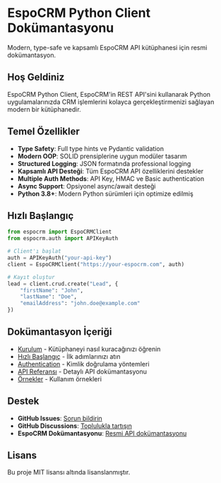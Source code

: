 # EspoCRM Python Client Dokümantasyonu

Modern, type-safe ve kapsamlı EspoCRM API kütüphanesi için resmi dokümantasyon.

## Hoş Geldiniz

EspoCRM Python Client, EspoCRM'in REST API'sini kullanarak Python uygulamalarınızda CRM işlemlerini kolayca gerçekleştirmenizi sağlayan modern bir kütüphanedir.

## Temel Özellikler

- **Type Safety**: Full type hints ve Pydantic validation
- **Modern OOP**: SOLID prensiplerine uygun modüler tasarım
- **Structured Logging**: JSON formatında professional logging
- **Kapsamlı API Desteği**: Tüm EspoCRM API özelliklerini destekler
- **Multiple Auth Methods**: API Key, HMAC ve Basic authentication
- **Async Support**: Opsiyonel async/await desteği
- **Python 3.8+**: Modern Python sürümleri için optimize edilmiş

## Hızlı Başlangıç

```python
from espocrm import EspoCRMClient
from espocrm.auth import APIKeyAuth

# Client'ı başlat
auth = APIKeyAuth("your-api-key")
client = EspoCRMClient("https://your-espocrm.com", auth)

# Kayıt oluştur
lead = client.crud.create("Lead", {
    "firstName": "John",
    "lastName": "Doe",
    "emailAddress": "john.doe@example.com"
})
```

## Dokümantasyon İçeriği

- [Kurulum](installation.md) - Kütüphaneyi nasıl kuracağınızı öğrenin
- [Hızlı Başlangıç](quickstart.md) - İlk adımlarınızı atın
- [Authentication](authentication.md) - Kimlik doğrulama yöntemleri
- [API Referansı](api_reference/) - Detaylı API dokümantasyonu
- [Örnekler](examples/) - Kullanım örnekleri

## Destek

- **GitHub Issues**: [Sorun bildirin](https://github.com/espocrm/espocrm-python-client/issues)
- **GitHub Discussions**: [Toplulukla tartışın](https://github.com/espocrm/espocrm-python-client/discussions)
- **EspoCRM Dokümantasyonu**: [Resmi API dokümantasyonu](https://docs.espocrm.com/development/api/)

## Lisans

Bu proje MIT lisansı altında lisanslanmıştır.